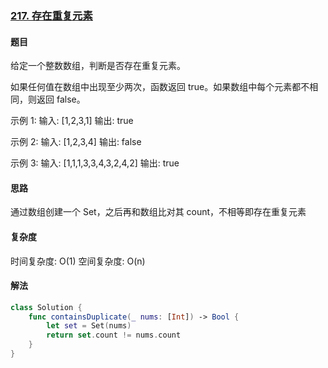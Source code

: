 ### [217. 存在重复元素](https://leetcode-cn.com/problems/contains-duplicate/)

#### 题目

给定一个整数数组，判断是否存在重复元素。

如果任何值在数组中出现至少两次，函数返回 true。如果数组中每个元素都不相同，则返回 false。

示例 1:
输入: [1,2,3,1]
输出: true

示例 2:
输入: [1,2,3,4]
输出: false

示例 3:
输入: [1,1,1,3,3,4,3,2,4,2]
输出: true

#### 思路

通过数组创建一个 Set，之后再和数组比对其 count，不相等即存在重复元素

#### 复杂度

时间复杂度: O(1)
空间复杂度: O(n)

#### 解法

```swift
class Solution {
    func containsDuplicate(_ nums: [Int]) -> Bool {
        let set = Set(nums)
        return set.count != nums.count
    }
}
```